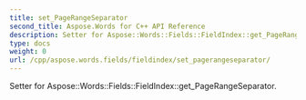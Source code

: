 ```yaml
---
title: set_PageRangeSeparator
second_title: Aspose.Words for C++ API Reference
description: Setter for Aspose::Words::Fields::FieldIndex::get_PageRangeSeparator. 
type: docs
weight: 0
url: /cpp/aspose.words.fields/fieldindex/set_pagerangeseparator/
---
```


Setter for Aspose::Words::Fields::FieldIndex::get_PageRangeSeparator. 

